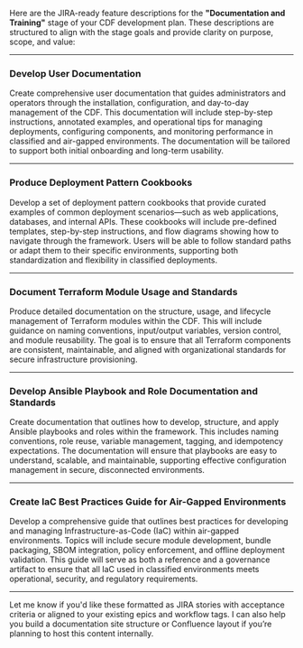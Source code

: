 Here are the JIRA-ready feature descriptions for the **"Documentation and Training"** stage of your CDF development plan. These descriptions are structured to align with the stage goals and provide clarity on purpose, scope, and value:

---

### **Develop User Documentation**  
Create comprehensive user documentation that guides administrators and operators through the installation, configuration, and day-to-day management of the CDF. This documentation will include step-by-step instructions, annotated examples, and operational tips for managing deployments, configuring components, and monitoring performance in classified and air-gapped environments. The documentation will be tailored to support both initial onboarding and long-term usability.

---

### **Produce Deployment Pattern Cookbooks**  
Develop a set of deployment pattern cookbooks that provide curated examples of common deployment scenarios—such as web applications, databases, and internal APIs. These cookbooks will include pre-defined templates, step-by-step instructions, and flow diagrams showing how to navigate through the framework. Users will be able to follow standard paths or adapt them to their specific environments, supporting both standardization and flexibility in classified deployments.

---

### **Document Terraform Module Usage and Standards**  
Produce detailed documentation on the structure, usage, and lifecycle management of Terraform modules within the CDF. This will include guidance on naming conventions, input/output variables, version control, and module reusability. The goal is to ensure that all Terraform components are consistent, maintainable, and aligned with organizational standards for secure infrastructure provisioning.

---

### **Develop Ansible Playbook and Role Documentation and Standards**  
Create documentation that outlines how to develop, structure, and apply Ansible playbooks and roles within the framework. This includes naming conventions, role reuse, variable management, tagging, and idempotency expectations. The documentation will ensure that playbooks are easy to understand, scalable, and maintainable, supporting effective configuration management in secure, disconnected environments.

---

### **Create IaC Best Practices Guide for Air-Gapped Environments**  
Develop a comprehensive guide that outlines best practices for developing and managing Infrastructure-as-Code (IaC) within air-gapped environments. Topics will include secure module development, bundle packaging, SBOM integration, policy enforcement, and offline deployment validation. This guide will serve as both a reference and a governance artifact to ensure that all IaC used in classified environments meets operational, security, and regulatory requirements.

---

Let me know if you'd like these formatted as JIRA stories with acceptance criteria or aligned to your existing epics and workflow tags. I can also help you build a documentation site structure or Confluence layout if you’re planning to host this content internally.
